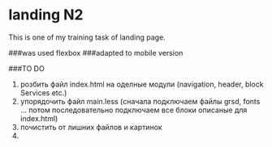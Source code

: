 # landing N2
This is one of my training task of landing page. 

###was used flexbox
###adapted to mobile version

###TO DO
1. розбить файл index.html на оделные модули (navigation, header, block Services etc.)
2. упорядочить файл main.less (сначала подключаем файлы grsd, fonts ... потом последовательно подключаем все блоки описаные для index.html)
3. почистить от лишних файлов и картинок
4.